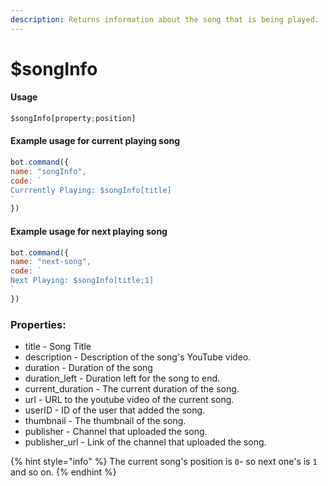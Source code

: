 ```yaml
---
description: Returns information about the song that is being played.
---
```


# $songInfo

#### Usage

```javascript
$songInfo[property;position]
```

#### Example usage for current playing song

```javascript
bot.command({
name: "songInfo",
code: `
Currrently Playing: $songInfo[title]
`
})
```

#### Example usage for next playing song

```javascript
bot.command({
name: "next-song",
code: `
Next Playing: $songInfo[title;1]
`
})
```

### Properties:

* title - Song Title
* description - Description of the song's YouTube video.
* duration - Duration of the song
* duration\_left - Duration left for the song to end.
* current\_duration - The current duration of the song.
* url - URL to the youtube video of the current song.
* userID - ID of the user that added the song.
* thumbnail - The thumbnail of the song.
* publisher - Channel that uploaded the song.
* publisher\_url - Link of the channel that uploaded the song.

{% hint style="info" %}
The current song's position is `0`- so next one's is `1` and so on.
{% endhint %}

